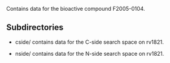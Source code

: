Contains data for the bioactive compound F2005-0104.

## Subdirectories

- cside/ contains data for the C-side search space on rv1821.

- nside/ contains data for the N-side search space on rv1821.

